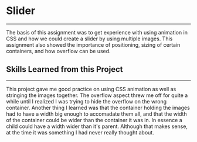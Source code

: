 # Slider #
- - - - - 
The basis of this assignment was to get experience with using animation in CSS and how we could create a slider by using multiple images. This assignment also showed the importance of positioning, sizing of certain containers, and how overflow can be used. 

## Skills Learned from this Project ##
- - - - -
This project gave me good practice on using CSS animation as well as stringing the images together. The overflow aspect threw me off for quite a while until I realized I was trying to hide the overflow on the wrong container. Another thing I learned was that the container holding the images had to have a width big enough to accomadate them all, and that the width of the container could be wider than the container it was in. In essence a child could have a width wider than it's parent. Although that makes sense, at the time it was something I had never really thought about.
